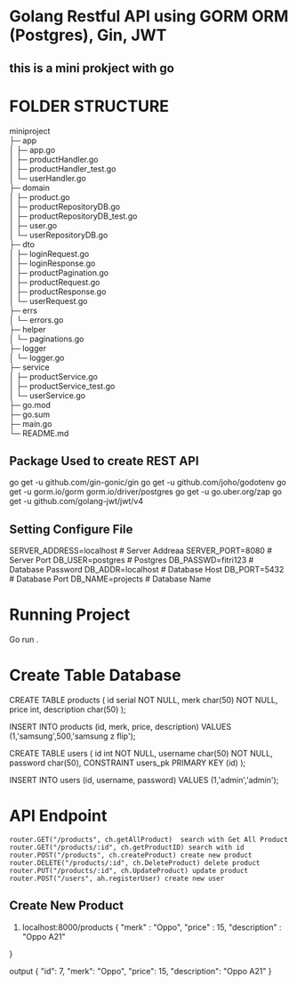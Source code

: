# Golang Restful API using GORM ORM (Postgres), Gin, JWT

## this is a mini prokject with go

# **FOLDER STRUCTURE**

miniproject  
├─ app  
│ ├─ app.go  
│ ├─ productHandler.go  
│ ├─ productHandler_test.go  
│ └─ userHandler.go  
├─ domain  
│ ├─ product.go  
│ ├─ productRepositoryDB.go  
│ ├─ productRepositoryDB_test.go  
│ ├─ user.go  
│ └─ userRepositoryDB.go  
├─ dto  
│ ├─ loginRequest.go  
│ ├─ loginResponse.go  
│ ├─ productPagination.go  
│ ├─ productRequest.go  
│ ├─ productResponse.go  
│ └─ userRequest.go  
├─ errs  
│ └─ errors.go  
├─ helper  
│ └─ paginations.go  
├─ logger  
│ └─ logger.go  
├─ service  
│ ├─ productService.go  
│ ├─ productService_test.go  
│ └─ userService.go  
├─ go.mod  
├─ go.sum  
├─ main.go  
└─ README.md

## Package Used to create REST API

go get -u github.com/gin-gonic/gin
go get -u github.com/joho/godotenv
go get -u gorm.io/gorm
gorm.io/driver/postgres
go get -u go.uber.org/zap
go get -u github.com/golang-jwt/jwt/v4

## Setting Configure File

SERVER_ADDRESS=localhost # Server Addreaa
SERVER_PORT=8080 # Server Port
DB_USER=postgres # Postgres
DB_PASSWD=fitri123 # Database Password
DB_ADDR=localhost # Database Host
DB_PORT=5432 # Database Port
DB_NAME=projects # Database Name

# **Running Project**

Go run .

# Create Table Database

CREATE TABLE products
( id serial NOT NULL,
merk char(50) NOT NULL,
price int,
description char(50)
);

INSERT INTO products
(id, merk, price, description)
VALUES
(1,'samsung',500,'samsung z flip');

CREATE TABLE users
( id int NOT NULL,
username char(50) NOT NULL,
password char(50),
CONSTRAINT users_pk PRIMARY KEY (id)
);

INSERT INTO users
(id, username, password)
VALUES
(1,'admin','admin');

# API Endpoint
    router.GET("/products", ch.getAllProduct)  search with Get All Product
    router.GET("/products/:id", ch.getProductID) search with id
    router.POST("/products", ch.createProduct) create new product
    router.DELETE("/products/:id", ch.DeleteProduct) delete product
    router.PUT("/products/:id", ch.UpdateProduct) update product
    router.POST("/users", ah.registerUser) create new user

## Create New Product
1. localhost:8000/products
{
    "merk" : "Oppo",
    "price" : 15,
    "description" : "Oppo A21"

}

output
{
    "id": 7,
    "merk": "Oppo",
    "price": 15,
    "description": "Oppo A21"
}
